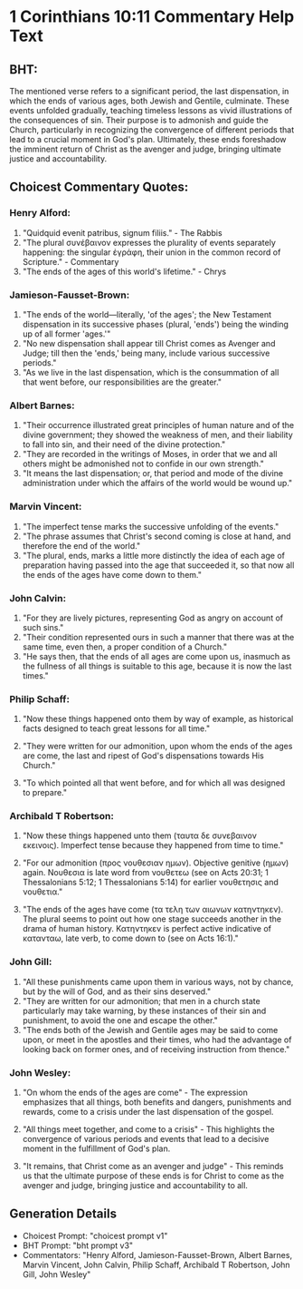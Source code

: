 # 1 Corinthians 10:11 Commentary Help Text

## BHT:
The mentioned verse refers to a significant period, the last dispensation, in which the ends of various ages, both Jewish and Gentile, culminate. These events unfolded gradually, teaching timeless lessons as vivid illustrations of the consequences of sin. Their purpose is to admonish and guide the Church, particularly in recognizing the convergence of different periods that lead to a crucial moment in God's plan. Ultimately, these ends foreshadow the imminent return of Christ as the avenger and judge, bringing ultimate justice and accountability.

## Choicest Commentary Quotes:
### Henry Alford:
1. "Quidquid evenit patribus, signum filiis." - The Rabbis
2. "The plural συνέβαινον expresses the plurality of events separately happening: the singular ἐγράφη, their union in the common record of Scripture." - Commentary
3. "The ends of the ages of this world's lifetime." - Chrys

### Jamieson-Fausset-Brown:
1. "The ends of the world—literally, 'of the ages'; the New Testament dispensation in its successive phases (plural, 'ends') being the winding up of all former 'ages.'"
2. "No new dispensation shall appear till Christ comes as Avenger and Judge; till then the 'ends,' being many, include various successive periods."
3. "As we live in the last dispensation, which is the consummation of all that went before, our responsibilities are the greater."

### Albert Barnes:
1. "Their occurrence illustrated great principles of human nature and of the divine government; they showed the weakness of men, and their liability to fall into sin, and their need of the divine protection."
2. "They are recorded in the writings of Moses, in order that we and all others might be admonished not to confide in our own strength."
3. "It means the last dispensation; or, that period and mode of the divine administration under which the affairs of the world would be wound up."

### Marvin Vincent:
1. "The imperfect tense marks the successive unfolding of the events."
2. "The phrase assumes that Christ's second coming is close at hand, and therefore the end of the world."
3. "The plural, ends, marks a little more distinctly the idea of each age of preparation having passed into the age that succeeded it, so that now all the ends of the ages have come down to them."

### John Calvin:
1. "For they are lively pictures, representing God as angry on account of such sins."
2. "Their condition represented ours in such a manner that there was at the same time, even then, a proper condition of a Church."
3. "He says then, that the ends of all ages are come upon us, inasmuch as the fullness of all things is suitable to this age, because it is now the last times."

### Philip Schaff:
1. "Now these things happened onto them by way of example, as historical facts designed to teach great lessons for all time." 

2. "They were written for our admonition, upon whom the ends of the ages are come, the last and ripest of God's dispensations towards His Church." 

3. "To which pointed all that went before, and for which all was designed to prepare."

### Archibald T Robertson:
1. "Now these things happened unto them (ταυτα δε συνεβαινον εκεινοις). Imperfect tense because they happened from time to time." 

2. "For our admonition (προς νουθεσιαν ημων). Objective genitive (ημων) again. Νουθεσια is late word from νουθετεω (see on Acts 20:31; 1 Thessalonians 5:12; 1 Thessalonians 5:14) for earlier νουθετησις and νουθετια." 

3. "The ends of the ages have come (τα τελη των αιωνων κατηντηκεν). The plural seems to point out how one stage succeeds another in the drama of human history. Κατηντηκεν is perfect active indicative of κατανταω, late verb, to come down to (see on Acts 16:1)."

### John Gill:
1. "All these punishments came upon them in various ways, not by chance, but by the will of God, and as their sins deserved."
2. "They are written for our admonition; that men in a church state particularly may take warning, by these instances of their sin and punishment, to avoid the one and escape the other."
3. "The ends both of the Jewish and Gentile ages may be said to come upon, or meet in the apostles and their times, who had the advantage of looking back on former ones, and of receiving instruction from thence."

### John Wesley:
1. "On whom the ends of the ages are come" - The expression emphasizes that all things, both benefits and dangers, punishments and rewards, come to a crisis under the last dispensation of the gospel. 

2. "All things meet together, and come to a crisis" - This highlights the convergence of various periods and events that lead to a decisive moment in the fulfillment of God's plan.

3. "It remains, that Christ come as an avenger and judge" - This reminds us that the ultimate purpose of these ends is for Christ to come as the avenger and judge, bringing justice and accountability to all.


## Generation Details
- Choicest Prompt: "choicest prompt v1"
- BHT Prompt: "bht prompt v3"
- Commentators: "Henry Alford, Jamieson-Fausset-Brown, Albert Barnes, Marvin Vincent, John Calvin, Philip Schaff, Archibald T Robertson, John Gill, John Wesley"
